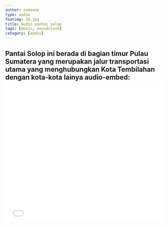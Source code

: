 ```yaml
---
author: someone
type: audio
featimg: 10.jpg
title: Audio pantai solop
tags: [music, soundcloud]
category: [audio]
---
```

Pantai Solop ini berada di bagian timur Pulau Sumatera yang merupakan jalur transportasi utama 
yang menghubungkan Kota Tembilahan dengan kota-kota lainya 
audio-embed: <iframe width="100%" height="450" scrolling="no" frameborder="no" source src="LAGU ZAPIN - PANTAI SOLOP.ogg"></iframe>
---